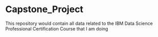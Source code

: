 # Capstone_Project
This repository would contain all data related to the IBM Data Science Professional Certification Course that I am doing
